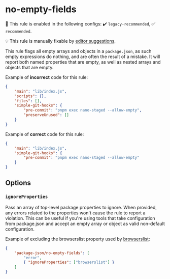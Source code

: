 # no-empty-fields

💼 This rule is enabled in the following configs: ✔️ `legacy-recommended`, ✅ `recommended`.

💡 This rule is manually fixable by [editor suggestions](https://eslint.org/docs/latest/use/core-concepts#rule-suggestions).

<!-- end auto-generated rule header -->

This rule flags all empty arrays and objects in a `package.json`, as such empty expressions do nothing, and are often the result of a mistake.
It will report both named properties that are empty, as well as nested arrays and objects that are empty.

Example of **incorrect** code for this rule:

```json
{
	"main": "lib/index.js",
	"scripts": {},
	"files": [],
	"simple-git-hooks": {
		"pre-commit": "pnpm exec nano-staged --allow-empty",
		"preserveUnused": []
	}
}
```

Example of **correct** code for this rule:

```json
{
	"main": "lib/index.js",
	"simple-git-hooks": {
		"pre-commit": "pnpm exec nano-staged --allow-empty"
	}
}
```

## Options

### `ignoreProperties`

Pass an array of top-level package properties to ignore.
When provided, any errors related to the properties won't cause the rule to report a violation.
This can be useful if you're using tools that take configuration from package.json and accept an empty array or object as valid non-default configuration.

Example of excluding the browserslist property used by [browserslist](https://www.npmjs.com/package/browserslist):

```json
{
	"package-json/no-empty-fields": [
		"error",
		{ "ignoreProperties": ["browserslist"] }
	]
}
```
